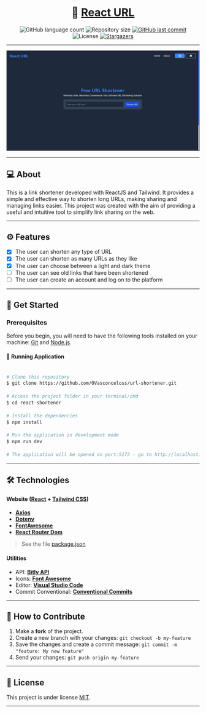 <h1 align="center">
     🔗 <a href="" alt="React URL"> React URL</a>
</h1>

<p align="center">
  <img alt="GitHub language count" src="https://img.shields.io/github/languages/count/ovasconceloss/url-shortener?color=%2304D361">

  <img alt="Repository size" src="https://img.shields.io/github/repo-size/ovasconceloss/url-shortener">
  
  <a href="https://github.com/tgmarinho/README-ecoleta/commits/master">
    <img alt="GitHub last commit" src="https://img.shields.io/github/last-commit/ovasconceloss/url-shortener">
  </a>
    
   <img alt="License" src="https://img.shields.io/badge/license-MIT-brightgreen">
   <a href="https://github.com/ovasconceloss/url-shortener/stargazers">
    <img alt="Stargazers" src="https://img.shields.io/github/stars/ovasconceloss/url-shortener?style=social">
  </a> 
</p>

<hr>

<img src="./public/design/Project_Image_1.png" alt="Project Image">

<hr>

## 💻 About

This is a link shortener developed with ReactJS and Tailwind. It provides a simple and effective way to shorten long URLs, making sharing and managing links easier. This project was created with the aim of providing a useful and intuitive tool to simplify link sharing on the web.

---

## ⚙️ Features

- [x] The user can shorten any type of URL
- [x] The user can shorten as many URLs as they like
- [x] The user can choose between a light and dark theme
- [ ] The user can see old links that have been shortened
- [ ] The user can create an account and log on to the platform

---

## 🚀 Get Started

### Prerequisites

Before you begin, you will need to have the following tools installed on your machine: [Git](https://git-scm.com) and [Node.js](https://nodejs.org/en/). 

#### 🧭 Running Application

```bash

# Clone this repository
$ git clone https://github.com/OVasconceloss/url-shortener.git

# Access the project folder in your terminal/cmd
$ cd react-shortener

# Install the dependencies
$ npm install

# Run the application in development mode
$ npm run dev

# The application will be opened on port:5173 - go to http://localhost:5173

```

---

## 🛠 Technologies

#### **Website**  ([React](https://reactjs.org/)  +  [Tailwind CSS](https://tailwindcss.com/docs/installation))

-   **[Axios](https://github.com/axios/axios)**
-   **[Dotenv](https://www.npmjs.com/package/dotenv)**
-   **[FontAwesome](https://fontawesome.com/v5/docs/web/use-with/react)**
-   **[React Router Dom](https://github.com/ReactTraining/react-router/tree/master/packages/react-router-dom)**

> See the file [package.json](./package.json)

#### [](https://github.com/tgmarinho/Ecoleta#utilit%C3%A1rios)**Utilities**

-   API:  **[Bitly API](https://dev.bitly.com/)**
-   Icons: **[Font Awesome](https://fontawesome.com/)**
-   Editor:  **[Visual Studio Code](https://code.visualstudio.com/)**
-   Commit Conventional:  **[Conventional Commits](https://www.conventionalcommits.org/en/v1.0.0/)**


---
## 💪 How to Contribute

1. Make a **fork** of the project.
2. Create a new branch with your changes: `git checkout -b my-feature`
3. Save the changes and create a commit message: `git commit -m "feature: My new feature"`
4. Send your changes: `git push origin my-feature`

---

## 📝 License

This project is under license [MIT](./LICENSE).

---